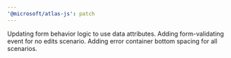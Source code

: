 ```yaml
---
'@microsoft/atlas-js': patch
---
```


Updating form behavior logic to use data attributes. Adding form-validating event for no edits scenario. Adding error container bottom spacing for all scenarios.
